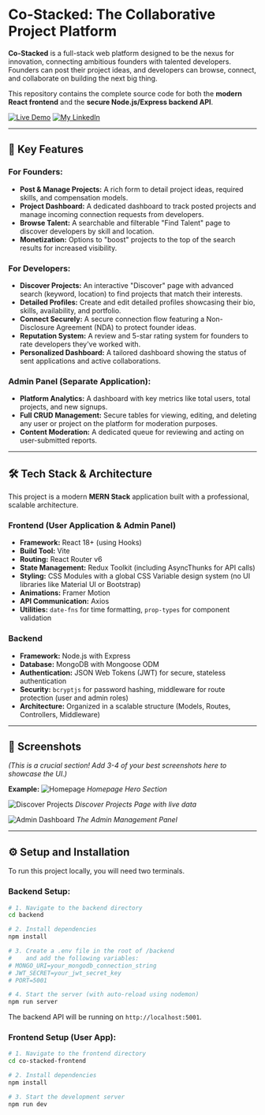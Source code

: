 # Co-Stacked: The Collaborative Project Platform

**Co-Stacked** is a full-stack web platform designed to be the nexus for innovation, connecting ambitious founders with talented developers. Founders can post their project ideas, and developers can browse, connect, and collaborate on building the next big thing.

This repository contains the complete source code for both the **modern React frontend** and the **secure Node.js/Express backend API**.

[![Live Demo](https://img.shields.io/badge/Live-Demo-brightgreen)](https://your-deployment-link.com) 
[![My LinkedIn](https://img.shields.io/badge/LinkedIn-Lethabo-blue)](https://www.linkedin.com/in/your-linkedin-url)

---

## 🚀 Key Features

### For Founders:
- **Post & Manage Projects:** A rich form to detail project ideas, required skills, and compensation models.
- **Project Dashboard:** A dedicated dashboard to track posted projects and manage incoming connection requests from developers.
- **Browse Talent:** A searchable and filterable "Find Talent" page to discover developers by skill and location.
- **Monetization:** Options to "boost" projects to the top of the search results for increased visibility.

### For Developers:
- **Discover Projects:** An interactive "Discover" page with advanced search (keyword, location) to find projects that match their interests.
- **Detailed Profiles:** Create and edit detailed profiles showcasing their bio, skills, availability, and portfolio.
- **Connect Securely:** A secure connection flow featuring a Non-Disclosure Agreement (NDA) to protect founder ideas.
- **Reputation System:** A review and 5-star rating system for founders to rate developers they've worked with.
- **Personalized Dashboard:** A tailored dashboard showing the status of sent applications and active collaborations.

### Admin Panel (Separate Application):
- **Platform Analytics:** A dashboard with key metrics like total users, total projects, and new signups.
- **Full CRUD Management:** Secure tables for viewing, editing, and deleting any user or project on the platform for moderation purposes.
- **Content Moderation:** A dedicated queue for reviewing and acting on user-submitted reports.

---

## 🛠️ Tech Stack & Architecture

This project is a modern **MERN Stack** application built with a professional, scalable architecture.

### Frontend (User Application & Admin Panel)
- **Framework:** React 18+ (using Hooks)
- **Build Tool:** Vite
- **Routing:** React Router v6
- **State Management:** Redux Toolkit (including AsyncThunks for API calls)
- **Styling:** CSS Modules with a global CSS Variable design system (no UI libraries like Material UI or Bootstrap)
- **Animations:** Framer Motion
- **API Communication:** Axios
- **Utilities:** `date-fns` for time formatting, `prop-types` for component validation

### Backend
- **Framework:** Node.js with Express
- **Database:** MongoDB with Mongoose ODM
- **Authentication:** JSON Web Tokens (JWT) for secure, stateless authentication
- **Security:** `bcryptjs` for password hashing, middleware for route protection (user and admin roles)
- **Architecture:** Organized in a scalable structure (Models, Routes, Controllers, Middleware)

---

## 📸 Screenshots

*(This is a crucial section! Add 3-4 of your best screenshots here to showcase the UI.)*

**Example:**
![Homepage](path/to/your/screenshot-homepage.png)
*Homepage Hero Section*

![Discover Projects](path/to/your/screenshot-discover.png)
*Discover Projects Page with live data*

![Admin Dashboard](path/to/your/screenshot-admin.png)
*The Admin Management Panel*

---

## ⚙️ Setup and Installation

To run this project locally, you will need two terminals.

### Backend Setup:
```bash
# 1. Navigate to the backend directory
cd backend

# 2. Install dependencies
npm install

# 3. Create a .env file in the root of /backend
#    and add the following variables:
# MONGO_URI=your_mongodb_connection_string
# JWT_SECRET=your_jwt_secret_key
# PORT=5001

# 4. Start the server (with auto-reload using nodemon)
npm run server
```
The backend API will be running on `http://localhost:5001`.

### Frontend Setup (User App):
```bash
# 1. Navigate to the frontend directory
cd co-stacked-frontend

# 2. Install dependencies
npm install

# 3. Start the development server
npm run dev
